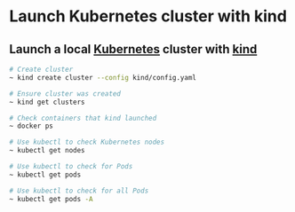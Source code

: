 # Launch Kubernetes cluster with kind

## Launch a local [Kubernetes](https://kubernetes.io/) cluster with [kind](https://kind.sigs.k8s.io)
```sh
# Create cluster
~ kind create cluster --config kind/config.yaml

# Ensure cluster was created
~ kind get clusters

# Check containers that kind launched
~ docker ps

# Use kubectl to check Kubernetes nodes
~ kubectl get nodes

# Use kubectl to check for Pods
~ kubectl get pods

# Use kubectl to check for all Pods
~ kubectl get pods -A
```